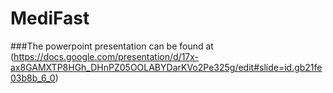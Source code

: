# MediFast
###The powerpoint presentation can be found at (https://docs.google.com/presentation/d/17x-ax8GAMXTP8HGh_DHnPZ05OOLABYDarKVo2Pe325g/edit#slide=id.gb21fe03b8b_6_0)
